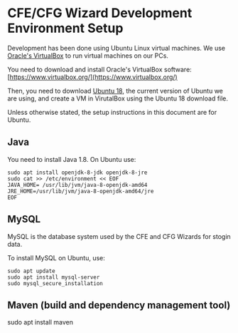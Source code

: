 CFE/CFG Wizard Development Environment Setup
================================================

Development has been done using Ubuntu Linux virtual machines. We use [Oracle's VirtualBox](https://www.virtualbox.org/)
to run virtual machines on our PCs.

You need to download and install Oracle's VirtualBox software: [https://www.virtualbox.org/](https://www.virtualbox.org/)

Then, you need to download [Ubuntu 18](http://releases.ubuntu.com/18.04/), the
current version of Ubuntu we are using, and create a VM 
in VirutalBox using the Ubuntu 18 download file.

Unless otherwise stated, the setup instructions in this document are for Ubuntu.


Java
---------------------------------------

You need to install Java 1.8. On Ubuntu use:

```shell
sudo apt install openjdk-8-jdk openjdk-8-jre
sudo cat >> /etc/environment << EOF
JAVA_HOME= /usr/lib/jvm/java-8-openjdk-amd64
JRE_HOME=/usr/lib/jvm/java-8-openjdk-amd64/jre
EOF
```

MySQL
-----------------------------------------

MySQL is the database system used by the CFE and CFG Wizards for stogin data.

To install MySQL on Ubuntu, use:

```shell
sudo apt update
sudo apt install mysql-server
sudo mysql_secure_installation
```

Maven (build and dependency management tool)
---------------------------------------------
sudo apt install maven

